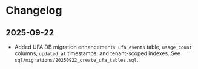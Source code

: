 # Changelog

## 2025-09-22
- Added UFA DB migration enhancements: `ufa_events` table, `usage_count` columns, `updated_at` timestamps, and tenant-scoped indexes. See `sql/migrations/20250922_create_ufa_tables.sql`.
